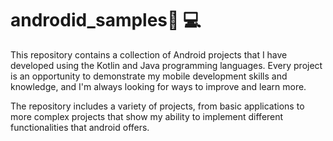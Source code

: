 # androdid_samples🧑‍ 💻

This repository contains a collection of Android projects that I have developed using the Kotlin and Java programming languages. Every project is an opportunity to demonstrate my mobile development skills and knowledge, and I'm always looking for ways to improve and learn more.

The repository includes a variety of projects, from basic applications to more complex projects that show my ability to implement different functionalities that android offers.


